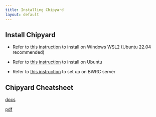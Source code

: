 ```yaml
---
title: Installing Chipyard
layout: default
---
```


## Install Chipyard

- Refer to [this instruction](https://notes.tk233.xyz/chipyard-soc-fpga/setting-up-chipyard/setting-up-chipyard-windows-subsystem-linux) to install on Windows WSL2 (Ubuntu 22.04 recommended)

- Refer to [this instruction](https://notes.tk233.xyz/chipyard-soc-fpga/setting-up-chipyard/setting-up-chipyard-ubuntu) to install on Ubuntu

- Refer to [this instruction](https://notes.tk233.xyz/chipyard-soc-fpga/setting-up-chipyard/setting-up-chipyard-bwrc-machines) to set up on BWRC server


## Chipyard Cheatsheet

[docs](https://docs.google.com/document/d/1hj8Q8EKpvDe7y_TBqoqWunjOoMvQhrckXg7e4ic5bV0/edit?usp=sharing)

[pdf](https://github.com/ucb-ee290c/ucb-ee290c.github.io/blob/main/assets/files/Chipyard%20Lab%20Cheatsheet.pdf)
